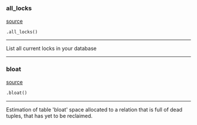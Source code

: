 #


### all_locks
[source](https://github.com/aldovillagra/pgperf/blob/master/pgperf/main.py/#L25)
```python
.all_locks()
```

---
List all current locks in your database

----


### bloat
[source](https://github.com/aldovillagra/pgperf/blob/master/pgperf/main.py/#L37)
```python
.bloat()
```

---
Estimation of table 'bloat' space allocated to a relation that is full of dead tuples, that has yet to be reclaimed.

